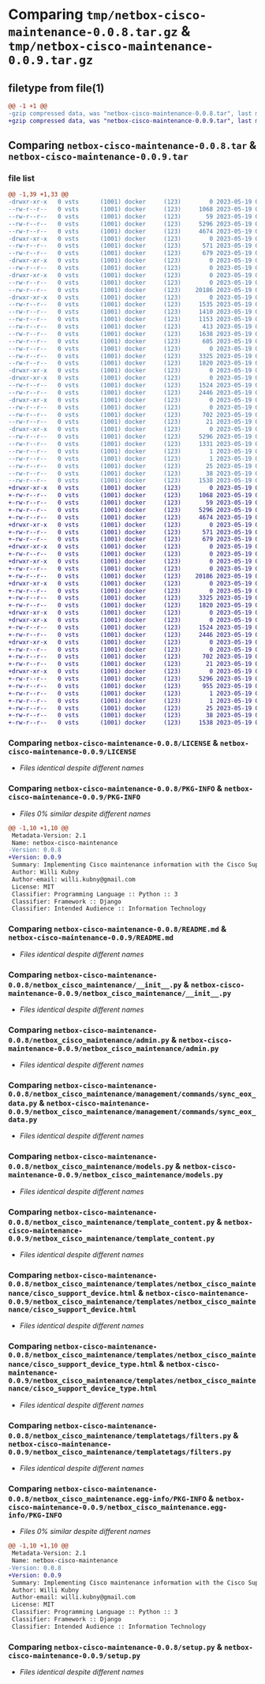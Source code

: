 # Comparing `tmp/netbox-cisco-maintenance-0.0.8.tar.gz` & `tmp/netbox-cisco-maintenance-0.0.9.tar.gz`

## filetype from file(1)

```diff
@@ -1 +1 @@
-gzip compressed data, was "netbox-cisco-maintenance-0.0.8.tar", last modified: Fri May 19 08:18:42 2023, max compression
+gzip compressed data, was "netbox-cisco-maintenance-0.0.9.tar", last modified: Fri May 19 08:37:14 2023, max compression
```

## Comparing `netbox-cisco-maintenance-0.0.8.tar` & `netbox-cisco-maintenance-0.0.9.tar`

### file list

```diff
@@ -1,39 +1,33 @@
-drwxr-xr-x   0 vsts      (1001) docker     (123)        0 2023-05-19 08:18:42.703520 netbox-cisco-maintenance-0.0.8/
--rw-r--r--   0 vsts      (1001) docker     (123)     1068 2023-05-19 08:18:20.000000 netbox-cisco-maintenance-0.0.8/LICENSE
--rw-r--r--   0 vsts      (1001) docker     (123)       59 2023-05-19 08:18:20.000000 netbox-cisco-maintenance-0.0.8/MANIFEST.in
--rw-r--r--   0 vsts      (1001) docker     (123)     5296 2023-05-19 08:18:42.703520 netbox-cisco-maintenance-0.0.8/PKG-INFO
--rw-r--r--   0 vsts      (1001) docker     (123)     4674 2023-05-19 08:18:20.000000 netbox-cisco-maintenance-0.0.8/README.md
-drwxr-xr-x   0 vsts      (1001) docker     (123)        0 2023-05-19 08:18:42.699520 netbox-cisco-maintenance-0.0.8/netbox_cisco_maintenance/
--rw-r--r--   0 vsts      (1001) docker     (123)      571 2023-05-19 08:18:20.000000 netbox-cisco-maintenance-0.0.8/netbox_cisco_maintenance/__init__.py
--rw-r--r--   0 vsts      (1001) docker     (123)      679 2023-05-19 08:18:20.000000 netbox-cisco-maintenance-0.0.8/netbox_cisco_maintenance/admin.py
-drwxr-xr-x   0 vsts      (1001) docker     (123)        0 2023-05-19 08:18:42.699520 netbox-cisco-maintenance-0.0.8/netbox_cisco_maintenance/management/
--rw-r--r--   0 vsts      (1001) docker     (123)        0 2023-05-19 08:18:20.000000 netbox-cisco-maintenance-0.0.8/netbox_cisco_maintenance/management/__init__.py
-drwxr-xr-x   0 vsts      (1001) docker     (123)        0 2023-05-19 08:18:42.703520 netbox-cisco-maintenance-0.0.8/netbox_cisco_maintenance/management/commands/
--rw-r--r--   0 vsts      (1001) docker     (123)        0 2023-05-19 08:18:20.000000 netbox-cisco-maintenance-0.0.8/netbox_cisco_maintenance/management/commands/__init__.py
--rw-r--r--   0 vsts      (1001) docker     (123)    20186 2023-05-19 08:18:20.000000 netbox-cisco-maintenance-0.0.8/netbox_cisco_maintenance/management/commands/sync_eox_data.py
-drwxr-xr-x   0 vsts      (1001) docker     (123)        0 2023-05-19 08:18:42.703520 netbox-cisco-maintenance-0.0.8/netbox_cisco_maintenance/migrations/
--rw-r--r--   0 vsts      (1001) docker     (123)     1535 2023-05-19 08:18:20.000000 netbox-cisco-maintenance-0.0.8/netbox_cisco_maintenance/migrations/0001_initial.py
--rw-r--r--   0 vsts      (1001) docker     (123)     1410 2023-05-19 08:18:20.000000 netbox-cisco-maintenance-0.0.8/netbox_cisco_maintenance/migrations/0002_ciscodevicetypesupport.py
--rw-r--r--   0 vsts      (1001) docker     (123)     1153 2023-05-19 08:18:20.000000 netbox-cisco-maintenance-0.0.8/netbox_cisco_maintenance/migrations/0003_auto_20210722_1917.py
--rw-r--r--   0 vsts      (1001) docker     (123)      413 2023-05-19 08:18:20.000000 netbox-cisco-maintenance-0.0.8/netbox_cisco_maintenance/migrations/0004_ciscosupport_is_covered.py
--rw-r--r--   0 vsts      (1001) docker     (123)     1638 2023-05-19 08:18:20.000000 netbox-cisco-maintenance-0.0.8/netbox_cisco_maintenance/migrations/0005_auto_20210914_1344.py
--rw-r--r--   0 vsts      (1001) docker     (123)      605 2023-05-19 08:18:20.000000 netbox-cisco-maintenance-0.0.8/netbox_cisco_maintenance/migrations/0006_auto_20210921_0941.py
--rw-r--r--   0 vsts      (1001) docker     (123)        0 2023-05-19 08:18:20.000000 netbox-cisco-maintenance-0.0.8/netbox_cisco_maintenance/migrations/__init__.py
--rw-r--r--   0 vsts      (1001) docker     (123)     3325 2023-05-19 08:18:20.000000 netbox-cisco-maintenance-0.0.8/netbox_cisco_maintenance/models.py
--rw-r--r--   0 vsts      (1001) docker     (123)     1820 2023-05-19 08:18:20.000000 netbox-cisco-maintenance-0.0.8/netbox_cisco_maintenance/template_content.py
-drwxr-xr-x   0 vsts      (1001) docker     (123)        0 2023-05-19 08:18:42.699520 netbox-cisco-maintenance-0.0.8/netbox_cisco_maintenance/templates/
-drwxr-xr-x   0 vsts      (1001) docker     (123)        0 2023-05-19 08:18:42.703520 netbox-cisco-maintenance-0.0.8/netbox_cisco_maintenance/templates/netbox_cisco_maintenance/
--rw-r--r--   0 vsts      (1001) docker     (123)     1524 2023-05-19 08:18:20.000000 netbox-cisco-maintenance-0.0.8/netbox_cisco_maintenance/templates/netbox_cisco_maintenance/cisco_support_device.html
--rw-r--r--   0 vsts      (1001) docker     (123)     2446 2023-05-19 08:18:20.000000 netbox-cisco-maintenance-0.0.8/netbox_cisco_maintenance/templates/netbox_cisco_maintenance/cisco_support_device_type.html
-drwxr-xr-x   0 vsts      (1001) docker     (123)        0 2023-05-19 08:18:42.703520 netbox-cisco-maintenance-0.0.8/netbox_cisco_maintenance/templatetags/
--rw-r--r--   0 vsts      (1001) docker     (123)        0 2023-05-19 08:18:20.000000 netbox-cisco-maintenance-0.0.8/netbox_cisco_maintenance/templatetags/__init__.py
--rw-r--r--   0 vsts      (1001) docker     (123)      702 2023-05-19 08:18:20.000000 netbox-cisco-maintenance-0.0.8/netbox_cisco_maintenance/templatetags/filters.py
--rw-r--r--   0 vsts      (1001) docker     (123)       21 2023-05-19 08:18:20.000000 netbox-cisco-maintenance-0.0.8/netbox_cisco_maintenance/version.py
-drwxr-xr-x   0 vsts      (1001) docker     (123)        0 2023-05-19 08:18:42.699520 netbox-cisco-maintenance-0.0.8/netbox_cisco_maintenance.egg-info/
--rw-r--r--   0 vsts      (1001) docker     (123)     5296 2023-05-19 08:18:42.000000 netbox-cisco-maintenance-0.0.8/netbox_cisco_maintenance.egg-info/PKG-INFO
--rw-r--r--   0 vsts      (1001) docker     (123)     1331 2023-05-19 08:18:42.000000 netbox-cisco-maintenance-0.0.8/netbox_cisco_maintenance.egg-info/SOURCES.txt
--rw-r--r--   0 vsts      (1001) docker     (123)        1 2023-05-19 08:18:42.000000 netbox-cisco-maintenance-0.0.8/netbox_cisco_maintenance.egg-info/dependency_links.txt
--rw-r--r--   0 vsts      (1001) docker     (123)        1 2023-05-19 08:18:42.000000 netbox-cisco-maintenance-0.0.8/netbox_cisco_maintenance.egg-info/not-zip-safe
--rw-r--r--   0 vsts      (1001) docker     (123)       25 2023-05-19 08:18:42.000000 netbox-cisco-maintenance-0.0.8/netbox_cisco_maintenance.egg-info/top_level.txt
--rw-r--r--   0 vsts      (1001) docker     (123)       38 2023-05-19 08:18:42.703520 netbox-cisco-maintenance-0.0.8/setup.cfg
--rw-r--r--   0 vsts      (1001) docker     (123)     1538 2023-05-19 08:18:20.000000 netbox-cisco-maintenance-0.0.8/setup.py
+drwxr-xr-x   0 vsts      (1001) docker     (123)        0 2023-05-19 08:37:14.237730 netbox-cisco-maintenance-0.0.9/
+-rw-r--r--   0 vsts      (1001) docker     (123)     1068 2023-05-19 08:36:49.000000 netbox-cisco-maintenance-0.0.9/LICENSE
+-rw-r--r--   0 vsts      (1001) docker     (123)       59 2023-05-19 08:36:49.000000 netbox-cisco-maintenance-0.0.9/MANIFEST.in
+-rw-r--r--   0 vsts      (1001) docker     (123)     5296 2023-05-19 08:37:14.237730 netbox-cisco-maintenance-0.0.9/PKG-INFO
+-rw-r--r--   0 vsts      (1001) docker     (123)     4674 2023-05-19 08:36:49.000000 netbox-cisco-maintenance-0.0.9/README.md
+drwxr-xr-x   0 vsts      (1001) docker     (123)        0 2023-05-19 08:37:14.237730 netbox-cisco-maintenance-0.0.9/netbox_cisco_maintenance/
+-rw-r--r--   0 vsts      (1001) docker     (123)      571 2023-05-19 08:36:49.000000 netbox-cisco-maintenance-0.0.9/netbox_cisco_maintenance/__init__.py
+-rw-r--r--   0 vsts      (1001) docker     (123)      679 2023-05-19 08:36:49.000000 netbox-cisco-maintenance-0.0.9/netbox_cisco_maintenance/admin.py
+drwxr-xr-x   0 vsts      (1001) docker     (123)        0 2023-05-19 08:37:14.237730 netbox-cisco-maintenance-0.0.9/netbox_cisco_maintenance/management/
+-rw-r--r--   0 vsts      (1001) docker     (123)        0 2023-05-19 08:36:49.000000 netbox-cisco-maintenance-0.0.9/netbox_cisco_maintenance/management/__init__.py
+drwxr-xr-x   0 vsts      (1001) docker     (123)        0 2023-05-19 08:37:14.237730 netbox-cisco-maintenance-0.0.9/netbox_cisco_maintenance/management/commands/
+-rw-r--r--   0 vsts      (1001) docker     (123)        0 2023-05-19 08:36:49.000000 netbox-cisco-maintenance-0.0.9/netbox_cisco_maintenance/management/commands/__init__.py
+-rw-r--r--   0 vsts      (1001) docker     (123)    20186 2023-05-19 08:36:49.000000 netbox-cisco-maintenance-0.0.9/netbox_cisco_maintenance/management/commands/sync_eox_data.py
+drwxr-xr-x   0 vsts      (1001) docker     (123)        0 2023-05-19 08:37:14.237730 netbox-cisco-maintenance-0.0.9/netbox_cisco_maintenance/migrations/
+-rw-r--r--   0 vsts      (1001) docker     (123)        0 2023-05-19 08:36:49.000000 netbox-cisco-maintenance-0.0.9/netbox_cisco_maintenance/migrations/__init__.py
+-rw-r--r--   0 vsts      (1001) docker     (123)     3325 2023-05-19 08:36:49.000000 netbox-cisco-maintenance-0.0.9/netbox_cisco_maintenance/models.py
+-rw-r--r--   0 vsts      (1001) docker     (123)     1820 2023-05-19 08:36:49.000000 netbox-cisco-maintenance-0.0.9/netbox_cisco_maintenance/template_content.py
+drwxr-xr-x   0 vsts      (1001) docker     (123)        0 2023-05-19 08:37:14.233730 netbox-cisco-maintenance-0.0.9/netbox_cisco_maintenance/templates/
+drwxr-xr-x   0 vsts      (1001) docker     (123)        0 2023-05-19 08:37:14.237730 netbox-cisco-maintenance-0.0.9/netbox_cisco_maintenance/templates/netbox_cisco_maintenance/
+-rw-r--r--   0 vsts      (1001) docker     (123)     1524 2023-05-19 08:36:49.000000 netbox-cisco-maintenance-0.0.9/netbox_cisco_maintenance/templates/netbox_cisco_maintenance/cisco_support_device.html
+-rw-r--r--   0 vsts      (1001) docker     (123)     2446 2023-05-19 08:36:49.000000 netbox-cisco-maintenance-0.0.9/netbox_cisco_maintenance/templates/netbox_cisco_maintenance/cisco_support_device_type.html
+drwxr-xr-x   0 vsts      (1001) docker     (123)        0 2023-05-19 08:37:14.237730 netbox-cisco-maintenance-0.0.9/netbox_cisco_maintenance/templatetags/
+-rw-r--r--   0 vsts      (1001) docker     (123)        0 2023-05-19 08:36:49.000000 netbox-cisco-maintenance-0.0.9/netbox_cisco_maintenance/templatetags/__init__.py
+-rw-r--r--   0 vsts      (1001) docker     (123)      702 2023-05-19 08:36:49.000000 netbox-cisco-maintenance-0.0.9/netbox_cisco_maintenance/templatetags/filters.py
+-rw-r--r--   0 vsts      (1001) docker     (123)       21 2023-05-19 08:36:49.000000 netbox-cisco-maintenance-0.0.9/netbox_cisco_maintenance/version.py
+drwxr-xr-x   0 vsts      (1001) docker     (123)        0 2023-05-19 08:37:14.237730 netbox-cisco-maintenance-0.0.9/netbox_cisco_maintenance.egg-info/
+-rw-r--r--   0 vsts      (1001) docker     (123)     5296 2023-05-19 08:37:14.000000 netbox-cisco-maintenance-0.0.9/netbox_cisco_maintenance.egg-info/PKG-INFO
+-rw-r--r--   0 vsts      (1001) docker     (123)      955 2023-05-19 08:37:14.000000 netbox-cisco-maintenance-0.0.9/netbox_cisco_maintenance.egg-info/SOURCES.txt
+-rw-r--r--   0 vsts      (1001) docker     (123)        1 2023-05-19 08:37:14.000000 netbox-cisco-maintenance-0.0.9/netbox_cisco_maintenance.egg-info/dependency_links.txt
+-rw-r--r--   0 vsts      (1001) docker     (123)        1 2023-05-19 08:37:14.000000 netbox-cisco-maintenance-0.0.9/netbox_cisco_maintenance.egg-info/not-zip-safe
+-rw-r--r--   0 vsts      (1001) docker     (123)       25 2023-05-19 08:37:14.000000 netbox-cisco-maintenance-0.0.9/netbox_cisco_maintenance.egg-info/top_level.txt
+-rw-r--r--   0 vsts      (1001) docker     (123)       38 2023-05-19 08:37:14.237730 netbox-cisco-maintenance-0.0.9/setup.cfg
+-rw-r--r--   0 vsts      (1001) docker     (123)     1538 2023-05-19 08:36:49.000000 netbox-cisco-maintenance-0.0.9/setup.py
```

### Comparing `netbox-cisco-maintenance-0.0.8/LICENSE` & `netbox-cisco-maintenance-0.0.9/LICENSE`

 * *Files identical despite different names*

### Comparing `netbox-cisco-maintenance-0.0.8/PKG-INFO` & `netbox-cisco-maintenance-0.0.9/PKG-INFO`

 * *Files 0% similar despite different names*

```diff
@@ -1,10 +1,10 @@
 Metadata-Version: 2.1
 Name: netbox-cisco-maintenance
-Version: 0.0.8
+Version: 0.0.9
 Summary: Implementing Cisco maintenance information with the Cisco Support APIs into NetBox
 Author: Willi Kubny
 Author-email: willi.kubny@gmail.com
 License: MIT
 Classifier: Programming Language :: Python :: 3
 Classifier: Framework :: Django
 Classifier: Intended Audience :: Information Technology
```

### Comparing `netbox-cisco-maintenance-0.0.8/README.md` & `netbox-cisco-maintenance-0.0.9/README.md`

 * *Files identical despite different names*

### Comparing `netbox-cisco-maintenance-0.0.8/netbox_cisco_maintenance/__init__.py` & `netbox-cisco-maintenance-0.0.9/netbox_cisco_maintenance/__init__.py`

 * *Files identical despite different names*

### Comparing `netbox-cisco-maintenance-0.0.8/netbox_cisco_maintenance/admin.py` & `netbox-cisco-maintenance-0.0.9/netbox_cisco_maintenance/admin.py`

 * *Files identical despite different names*

### Comparing `netbox-cisco-maintenance-0.0.8/netbox_cisco_maintenance/management/commands/sync_eox_data.py` & `netbox-cisco-maintenance-0.0.9/netbox_cisco_maintenance/management/commands/sync_eox_data.py`

 * *Files identical despite different names*

### Comparing `netbox-cisco-maintenance-0.0.8/netbox_cisco_maintenance/models.py` & `netbox-cisco-maintenance-0.0.9/netbox_cisco_maintenance/models.py`

 * *Files identical despite different names*

### Comparing `netbox-cisco-maintenance-0.0.8/netbox_cisco_maintenance/template_content.py` & `netbox-cisco-maintenance-0.0.9/netbox_cisco_maintenance/template_content.py`

 * *Files identical despite different names*

### Comparing `netbox-cisco-maintenance-0.0.8/netbox_cisco_maintenance/templates/netbox_cisco_maintenance/cisco_support_device.html` & `netbox-cisco-maintenance-0.0.9/netbox_cisco_maintenance/templates/netbox_cisco_maintenance/cisco_support_device.html`

 * *Files identical despite different names*

### Comparing `netbox-cisco-maintenance-0.0.8/netbox_cisco_maintenance/templates/netbox_cisco_maintenance/cisco_support_device_type.html` & `netbox-cisco-maintenance-0.0.9/netbox_cisco_maintenance/templates/netbox_cisco_maintenance/cisco_support_device_type.html`

 * *Files identical despite different names*

### Comparing `netbox-cisco-maintenance-0.0.8/netbox_cisco_maintenance/templatetags/filters.py` & `netbox-cisco-maintenance-0.0.9/netbox_cisco_maintenance/templatetags/filters.py`

 * *Files identical despite different names*

### Comparing `netbox-cisco-maintenance-0.0.8/netbox_cisco_maintenance.egg-info/PKG-INFO` & `netbox-cisco-maintenance-0.0.9/netbox_cisco_maintenance.egg-info/PKG-INFO`

 * *Files 0% similar despite different names*

```diff
@@ -1,10 +1,10 @@
 Metadata-Version: 2.1
 Name: netbox-cisco-maintenance
-Version: 0.0.8
+Version: 0.0.9
 Summary: Implementing Cisco maintenance information with the Cisco Support APIs into NetBox
 Author: Willi Kubny
 Author-email: willi.kubny@gmail.com
 License: MIT
 Classifier: Programming Language :: Python :: 3
 Classifier: Framework :: Django
 Classifier: Intended Audience :: Information Technology
```

### Comparing `netbox-cisco-maintenance-0.0.8/setup.py` & `netbox-cisco-maintenance-0.0.9/setup.py`

 * *Files identical despite different names*

